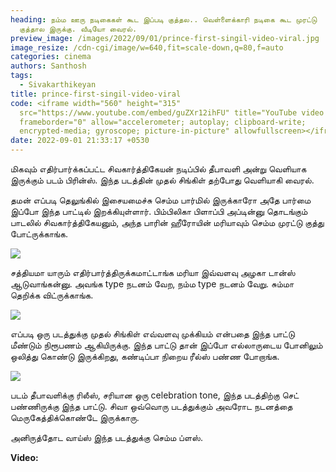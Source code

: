 ```yaml
---
heading: நம்ம ஊரு நடிகைகள் கூட இப்படி குத்தல.. வெள்ளைக்காரி நடிகை கூட முரட்டு
  குத்தால இருக்கு. வீடியோ வைரல்.
preview_image: /images/2022/09/01/prince-first-singil-video-viral.jpg
image_resize: /cdn-cgi/image/w=640,fit=scale-down,q=80,f=auto
categories: cinema
authors: Santhosh
tags:
  - Sivakarthikeyan
title: prince-first-singil-video-viral
code: <iframe width="560" height="315"
  src="https://www.youtube.com/embed/guZXr12ihFU" title="YouTube video player"
  frameborder="0" allow="accelerometer; autoplay; clipboard-write;
  encrypted-media; gyroscope; picture-in-picture" allowfullscreen></iframe>
date: 2022-09-01 21:33:17 +0530
---
```

மிகவும் எதிர்பார்க்கப்பட்ட சிவகார்த்திகேயன் நடிப்பில் தீபாவளி அன்று வெளியாக இருக்கும் படம் பிரின்ஸ். இந்த படத்தின் முதல் சிங்கிள் தற்போது வெளியாகி வைரல்.

தமன் எப்படி தெலுங்கில் இசையமைச்சு செம்ம பார்மில் இருக்காரோ அதே பார்மை இப்போ இந்த பாட்டில் இறக்கியுள்ளார். பிம்பிலிகா பிளாப்பி அப்டின்னு தொடங்கும் பாடலில் சிவகார்த்திகேயனும், அந்த பாரின் ஹீரோயின் மரியாவும் செம்ம முரட்டு குத்து போட்ருக்காங்க.

![](/images/2022/09/01/bimpilika-pilapi-video-viral-2.jpg)

சத்தியமா யாரும் எதிர்பார்த்திருக்கமாட்டாங்க மரியா இவ்வளவு அழகா டான்ஸ் ஆடுவாங்கன்னு. அவங்க type நடனம் வேற, நம்ம type நடனம் வேறு. சும்மா தெறிக்க விட்ருக்காங்க.

![](/images/2022/09/01/bimpilika-pilapi-video-viral-1.jpg)

எப்படி ஒரு படத்துக்கு முதல் சிங்கிள் எவ்வளவு முக்கியம் என்பதை இந்த பாட்டு மீண்டும் நிரூபணம் ஆகியிருக்கு. இந்த பாட்டு தான் இப்போ எல்லாருடைய போனிலும் ஒலித்து கொண்டு இருக்கிறது, கண்டிப்பா நிறைய ரீல்ஸ் பண்ண போறாங்க.

![](/images/2022/09/01/bimpilika-pilapi-video-viral.jpg)

படம் தீபாவளிக்கு ரிலீஸ், சரியான ஒரு celebration tone, இந்த படத்திற்கு செட் பண்ணிருக்கு இந்த பாட்டு. சிவா ஒவ்வொரு படத்துக்கும் அவரோட நடனத்தை மெருகேத்திக்கொண்டே இருக்காரு.

அனிருத்தோட வாய்ஸ் இந்த படத்துக்கு செம்ம ப்ளஸ்.

**Video:**